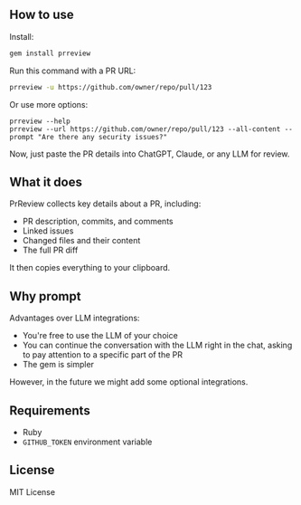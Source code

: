 ## How to use

Install:

```sh
gem install prreview
```

Run this command with a PR URL:

```sh
prreview -u https://github.com/owner/repo/pull/123
```

Or use more options:

```
prreview --help
prreview --url https://github.com/owner/repo/pull/123 --all-content --prompt "Are there any security issues?"
```

Now, just paste the PR details into ChatGPT, Claude, or any LLM for review.

## What it does

PrReview collects key details about a PR, including:

- PR description, commits, and comments
- Linked issues
- Changed files and their content
- The full PR diff

It then copies everything to your clipboard.

## Why prompt

Advantages over LLM integrations:

- You're free to use the LLM of your choice
- You can continue the conversation with the LLM right in the chat, asking to pay attention to a specific part of the PR
- The gem is simpler

However, in the future we might add some optional integrations.

## Requirements

- Ruby
- `GITHUB_TOKEN` environment variable

## License

MIT License
